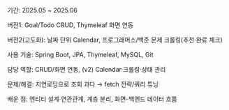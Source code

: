 기간: 2025.05 ~ 2025.06

버전1: Goal/Todo CRUD, Thymeleaf 화면 연동

버전2(고도화): 날짜 단위 Calendar, 프로그래머스/백준 문제 크롤링(추천·완료 체크)

사용 기술: Spring Boot, JPA, Thymeleaf, MySQL, Git

담당 역할: CRUD/화면 연동, (v2) Calendar·크롤링·상태 관리

문제/해결: 지연로딩으로 조회 과다 → fetch 전략/쿼리 튜닝

배운 점: 엔티티 설계·연관관계, 계층 분리, 화면-백엔드 데이터 흐름
